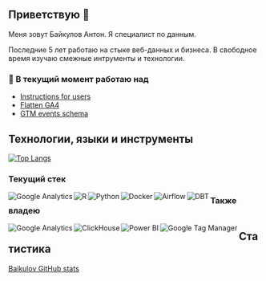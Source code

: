 ## Приветствую 👋
Меня зовут Байкулов Антон. Я специалист по данным.

Последние 5 лет работаю на стыке веб-данных и бизнеса. В свободное время изучаю смежные интрументы и технологии.

### 🔭 В текущий момент работаю над
- [Instructions for users](https://github.com/baikulov/instructions)
- [Flatten GA4](https://github.com/baikulov/ga4_dbt)
- [GTM events schema](https://github.com/baikulov/events_schema_example)

## Технологии, языки и инструменты
[![Top Langs](https://github-readme-stats.vercel.app/api/top-langs/?username=baikulov&layout=compact&theme=radical)](https://github.com/baikulov/github-readme-stats)

### Текущий стек
<img align="left" alt="Google Analytics" title="Google Analytics" src="https://img.shields.io/badge/Google_Analytics-151719?style=for-the-badge&logo=GoogleAnalytics" />

<img align="left" alt="R" title="R" src="https://img.shields.io/badge/R-151719?style=for-the-badge&logo=R" />

<img align="left" alt="Python" title="Python" src="https://img.shields.io/badge/Python-151719?style=for-the-badge&logo=python" />

<img align="left" alt="Docker" title="Docker" src="https://img.shields.io/badge/Docker-151719?style=for-the-badge&logo=docker" />

<img align="left" alt="Airflow" title="Airflow" src="https://img.shields.io/badge/Airflow-151719?style=for-the-badge&logo=Apache Airflow" />

<img align="left" alt="DBT" title="DBT" src="https://img.shields.io/badge/dbt-151719?style=for-the-badge&logo=dbt" />

### Также владею
<img align="left" alt="Google Analytics" title="Google Analytics" src="https://img.shields.io/badge/Google_Analytics-151719?style=for-the-badge&logo=GoogleAnalytics" />

<img align="left" alt="ClickHouse" title="ClickHouse" src="https://img.shields.io/badge/ClickHouse-151719?style=for-the-badge&logo=ClickHouse" />

<img align="left" alt="Power BI" title="Power BI" src="https://img.shields.io/badge/Power_BI-151719?style=for-the-badge&logo=PowerBI" />

<img align="left" alt="Google Tag Manager" title="Google Tag Manager" src="https://img.shields.io/badge/Google_Tag_Manager-151719?style=for-the-badge&logo=GoogleTagManager" />

## Статистика
[Baikulov GitHub stats](https://github-readme-stats.vercel.app/api?username=baikulov&show_icons=true&theme=radical)